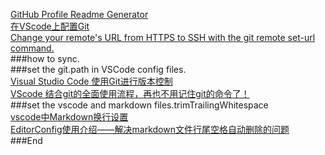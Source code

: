 [GitHub Profile Readme Generator](https://arturssmirnovs.github.io/github-profile-readme-generator/)  
[在VScode上配置Git](https://zhuanlan.zhihu.com/p/31417255)  
[Change your remote's URL from HTTPS to SSH with the git remote set-url command.](https://docs.github.com/en/get-started/getting-started-with-git/managing-remote-repositories#switching-remote-urls-from-ssh-to-https)  
###how to sync.  
###set the git.path in VSCode config files.  
[Visual Studio Code 使用Git进行版本控制](https://zhuanlan.zhihu.com/p/23344403)  
[VScode 结合git的全面使用流程，再也不用记住git的命令了！](https://blog.csdn.net/weixin_43314519/article/details/107572206)  
###set the vscode and markdown  files.trimTrailingWhitespace  
[vscode中Markdown换行设置](https://blog.csdn.net/guobinlin/article/details/111371578?spm=1001.2101.3001.6661.1&utm_medium=distribute.pc_relevant_t0.none-task-blog-2%7Edefault%7EBlogCommendFromBaidu%7Edefault-1.highlightwordscore&depth_1-utm_source=distribute.pc_relevant_t0.none-task-blog-2%7Edefault%7EBlogCommendFromBaidu%7Edefault-1.highlightwordscore)  
[EditorConfig使用介绍——解决markdown文件行尾空格自动删除的问题](https://segmentfault.com/a/1190000007599845)  
###End
